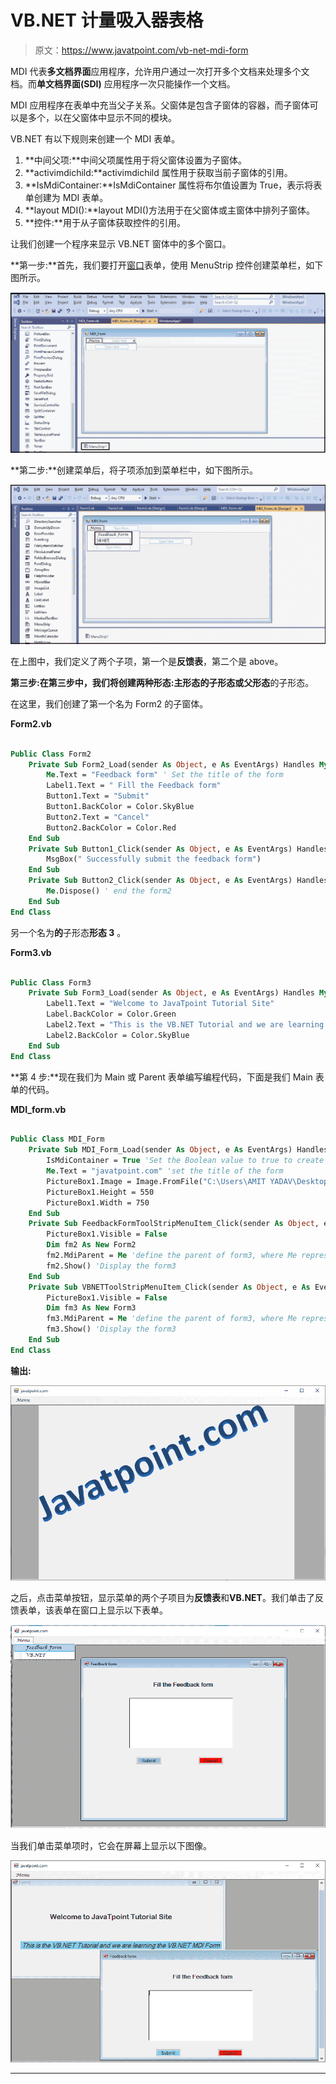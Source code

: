# VB.NET 计量吸入器表格

> 原文：<https://www.javatpoint.com/vb-net-mdi-form>

MDI 代表**多文档界面**应用程序，允许用户通过一次打开多个文档来处理多个文档。而**单文档界面(SDI)** 应用程序一次只能操作一个文档。

MDI 应用程序在表单中充当父子关系。父窗体是包含子窗体的容器，而子窗体可以是多个，以在父窗体中显示不同的模块。

VB.NET 有以下规则来创建一个 MDI 表单。

1.  **中间父项:**中间父项属性用于将父窗体设置为子窗体。
2.  **activimdichild:**activimdichild 属性用于获取当前子窗体的引用。
3.  **IsMdiContainer:**IsMdiContainer 属性将布尔值设置为 True，表示将表单创建为 MDI 表单。
4.  **layout MDI():**layout MDI()方法用于在父窗体或主窗体中排列子窗体。
5.  **控件:**用于从子窗体获取控件的引用。

让我们创建一个程序来显示 VB.NET 窗体中的多个窗口。

**第一步:**首先，我们要打开[窗口](https://www.javatpoint.com/windows)表单，使用 MenuStrip 控件创建菜单栏，如下图所示。

![VB.NET MDI Form](img/07195edbd7f1d7af6bd356e399dcac64.png)

**第二步:**创建菜单后，将子项添加到菜单栏中，如下图所示。

![VB.NET MDI Form](img/413f41923e245a367f900fa552873d9b.png)

在上图中，我们定义了两个子项，第一个是**反馈表**，第二个是 above。

**第三步:**在第三步中，我们将创建两种形态:**主形态**的子形态或**父形态**的子形态。

在这里，我们创建了第一个名为 Form2 的子窗体。

**Form2.vb**

```vb

Public Class Form2
    Private Sub Form2_Load(sender As Object, e As EventArgs) Handles MyBase.Load
        Me.Text = "Feedback form" ' Set the title of the form
        Label1.Text = " Fill the Feedback form"
        Button1.Text = "Submit"
        Button1.BackColor = Color.SkyBlue
        Button2.Text = "Cancel"
        Button2.BackColor = Color.Red
    End Sub
    Private Sub Button1_Click(sender As Object, e As EventArgs) Handles Button1.Click
        MsgBox(" Successfully submit the feedback form")
    End Sub
    Private Sub Button2_Click(sender As Object, e As EventArgs) Handles Button2.Click
        Me.Dispose() ' end the form2
    End Sub
End Class

```

另一个名为**的**子形态**形态 3** 。

**Form3.vb**

```vb

Public Class Form3
    Private Sub Form3_Load(sender As Object, e As EventArgs) Handles MyBase.Load
        Label1.Text = "Welcome to JavaTpoint Tutorial Site"
        Label.BackColor = Color.Green
        Label2.Text = "This is the VB.NET Tutorial and we are learning the VB.NET MDI Form"
        Label2.BackColor = Color.SkyBlue
    End Sub
End Class

```

**第 4 步:**现在我们为 Main 或 Parent 表单编写编程代码，下面是我们 Main 表单的代码。

**MDI_form.vb**

```vb

Public Class MDI_Form
    Private Sub MDI_Form_Load(sender As Object, e As EventArgs) Handles MyBase.Load
        IsMdiContainer = True 'Set the Boolean value to true to create the form as an MDI form.
        Me.Text = "javatpoint.com" 'set the title of the form
        PictureBox1.Image = Image.FromFile("C:\Users\AMIT YADAV\Desktop\jtp2.png")
        PictureBox1.Height = 550
        PictureBox1.Width = 750
    End Sub
    Private Sub FeedbackFormToolStripMenuItem_Click(sender As Object, e As EventArgs) Handles FeedbackFormToolStripMenuItem.Click
        PictureBox1.Visible = False
        Dim fm2 As New Form2
        fm2.MdiParent = Me 'define the parent of form3, where Me represents the same form
        fm2.Show() 'Display the form3
    End Sub
    Private Sub VBNETToolStripMenuItem_Click(sender As Object, e As EventArgs) Handles VBNETToolStripMenuItem.Click
        PictureBox1.Visible = False
        Dim fm3 As New Form3
        fm3.MdiParent = Me 'define the parent of form3, where Me represent the same form
        fm3.Show() 'Display the form3
    End Sub
End Class

```

**输出:**

![VB.NET MDI Form](img/d031560861ac96602aa9cffbf36c49d4.png)

之后，点击菜单按钮，显示菜单的两个子项目为**反馈表**和**VB.NET**。我们单击了反馈表单，该表单在窗口上显示以下表单。

![VB.NET MDI Form](img/4ef09fb8d8a2a27daf844312a48ff260.png)

当我们单击菜单项时，它会在屏幕上显示以下图像。

![VB.NET MDI Form](img/f75e6bf72ba77491a4041898050ab642.png)

* * *